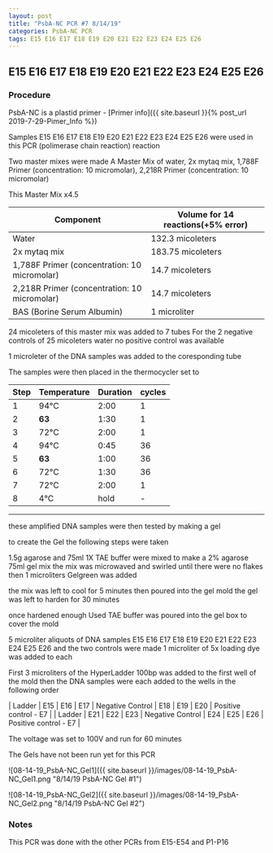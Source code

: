```yaml
---
layout: post
title: "PsbA-NC PCR #7 8/14/19"
categories: PsbA-NC PCR
tags: E15 E16 E17 E18 E19 E20 E21 E22 E23 E24 E25 E26
---
```


## E15 E16 E17 E18 E19 E20 E21 E22 E23 E24 E25 E26

### Procedure

PsbA-NC is a plastid primer - [Primer info]({{ site.baseurl }}{% post_url 2019-7-29-Pimer_Info %})

Samples E15 E16 E17 E18 E19 E20 E21 E22 E23 E24 E25 E26 were used in this PCR (polimerase chain reaction) reaction 

Two master mixes were made
A Master Mix of water, 2x mytaq mix, 1,788F Primer (concentration: 10 micromolar), 2,218R Primer (concentration: 10 micromolar)

This Master Mix x4.5

|Component| Volume for 14 reactions(+5% error)|
|---------|---------------------------|
|Water| 132.3 micoleters|
|2x mytaq mix| 183.75 micoleters|
|1,788F Primer (concentration: 10 micromolar)| 14.7 micoleters|
|2,218R Primer  (concentration: 10 micromolar)| 14.7 micoleters|
|BAS (Borine Serum Albumin)| 1 microliter|


24 micoleters of this master mix was added to 7 tubes 
For the 2 negative controls of 25 micoleters water 
no positive control was available

1 microleter of the DNA samples was added to the coresponding tube

The samples were then placed in the thermocycler set to 

|Step|Temperature|Duration|cycles|
|----|-------|--------|-------|
|1|94°C|2:00|1|
|2|**63**|1:30|1|
|3|72°C|2:00|1|
|4|94°C|0:45|36|
|5|**63**|1:00|36|
|6|72°C|1:30|36|
|7|72°C|2:00|1|
|8|4°C|hold|-|

___________

these amplified DNA samples were then tested by making a gel

to create the Gel the following steps were taken 

1.5g agarose and 75ml 1X TAE buffer were mixed to make a 2% agarose 75ml gel mix 
the mix was microwaved and swirled until there were no flakes 
then 1 microliters Gelgreen was added

the mix was left to cool for 5 minutes then poured into the gel mold
the gel was left to harden for 30 minutes 

once hardened enough Used TAE buffer was poured into the gel box to cover the mold

5 microliter aliquots of DNA samples  E15 E16 E17 E18 E19 E20 E21 E22 E23 E24 E25 E26 and the two controls were made 
1 microliter of 5x loading dye was added to each

First 3 microliters of the HyperLadder 100bp was added to the first well of the mold 
then the DNA samples were each added to the wells in the following order 

| Ladder | E15 | E16 | E17 | Negative Control | E18 | E19 | E20 | Positive control - E7 |
| Ladder | E21 | E22 | E23 | Negative Control | E24 | E25 | E26 | Positive control - E7 |

The voltage was set to 100V and run for 60 minutes


The Gels have not been run yet for this PCR

![08-14-19_PsbA-NC_Gel1]({{ site.baseurl }}/images/08-14-19_PsbA-NC_Gel1.png "8/14/19 PsbA-NC Gel #1")

![08-14-19_PsbA-NC_Gel2]({{ site.baseurl }}/images/08-14-19_PsbA-NC_Gel2.png "8/14/19 PsbA-NC Gel #2")


### Notes

This PCR was done with the other PCRs from E15-E54 and P1-P16